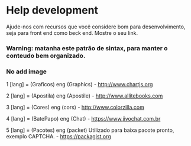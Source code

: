# Help development
Ajude-nos com recursos que você considere bom para desenvolvimento, seja para front end como beck end. Mostre o seu link.

### Warning: matanha este patrão de sintax, para manter o conteudo bem organizado.
### No add image

1 [lang] = (Graficos) eng (Graphics) - http://www.chartjs.org

2 [lang] = (Apostila) eng (Apostile) - http://www.allitebooks.com

3 [lang] = (Cores) eng (cors) - http://www.colorzilla.com

4 [lang] = (BatePapo) eng (Chat) - https://www.jivochat.com.br

5 [lang] = (Pacotes) eng (packet)
Utilizado para baixa pacote pronto, exemplo CAPTCHA. - https://packagist.org
